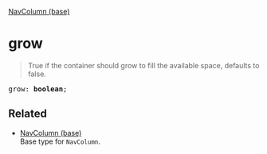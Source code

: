 [NavColumn (base)](NavColumn_base.md)

# grow

> True if the container should grow to fill the available space, defaults to false.

<pre class="docgen_signature">grow: <b>boolean</b>;</pre>

## Related

- [<!--{ref:type}-->NavColumn (base)](NavColumn_base.md) \
    Base type for `NavColumn`.
